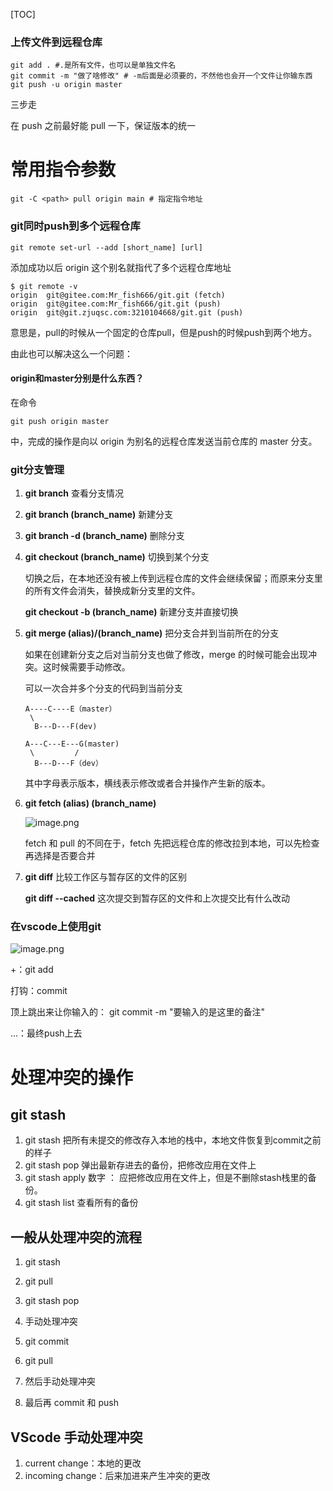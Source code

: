[TOC]

### 上传文件到远程仓库

```
git add . #.是所有文件，也可以是单独文件名
git commit -m "做了啥修改" # -m后面是必须要的，不然他也会开一个文件让你输东西
git push -u origin master
```

三步走

在 push 之前最好能 pull 一下，保证版本的统一

# 常用指令参数

```git
git -C <path> pull origin main # 指定指令地址
```

### git同时push到多个远程仓库

```
git remote set-url --add [short_name] [url]
```

添加成功以后 origin 这个别名就指代了多个远程仓库地址

```
$ git remote -v
origin  git@gitee.com:Mr_fish666/git.git (fetch)
origin  git@gitee.com:Mr_fish666/git.git (push)
origin  git@git.zjuqsc.com:3210104668/git.git (push)
```

意思是，pull的时候从一个固定的仓库pull，但是push的时候push到两个地方。

由此也可以解决这么一个问题：

#### origin和master分别是什么东西？

在命令

```
git push origin master
```

中，完成的操作是向以 origin 为别名的远程仓库发送当前仓库的 master 分支。

### git分支管理

1. **git branch** 查看分支情况

2. **git branch (branch_name)** 新建分支

3. **git branch -d (branch_name)** 删除分支

4. **git checkout (branch_name)** 切换到某个分支
   
    切换之后，在本地还没有被上传到远程仓库的文件会继续保留；而原来分支里的所有文件会消失，替换成新分支里的文件。
   
    **git checkout -b (branch_name)**  新建分支并直接切换

5. **git merge (alias)/(branch_name)** 把分支合并到当前所在的分支
   
    如果在创建新分支之后对当前分支也做了修改，merge 的时候可能会出现冲突。这时候需要手动修改。
   
    可以一次合并多个分支的代码到当前分支
   
   ```
   A----C----E（master）
    \
     B---D---F(dev)
   ```
   
   ```
   A---C---E---G(master)
    \         /
     B---D---F（dev）
   ```
   
    其中字母表示版本，横线表示修改或者合并操作产生新的版本。

6. **git fetch (alias) (branch_name)** 
   
    ![image.png](https://i.loli.net/2021/10/06/5IQmBydigqouC7b.png)
   
    fetch 和 pull 的不同在于，fetch 先把远程仓库的修改拉到本地，可以先检查再选择是否要合并

7. **git diff** 比较工作区与暂存区的文件的区别
   
    **git diff --cached** 这次提交到暂存区的文件和上次提交比有什么改动

### 在vscode上使用git

![image.png](https://i.loli.net/2021/10/06/59AemNznbXDMVrf.png)

+：git add

打钩：commit

顶上跳出来让你输入的： git commit -m "要输入的是这里的备注"

...：最终push上去

# 处理冲突的操作

## git stash

1. git stash 把所有未提交的修改存入本地的栈中，本地文件恢复到commit之前的样子
2. git stash pop 弹出最新存进去的备份，把修改应用在文件上
3. git stash apply 数字 ： 应把修改应用在文件上，但是不删除stash栈里的备份。
4. git stash list 查看所有的备份

## 一般从处理冲突的流程

1. git stash

2. git pull

3. git stash pop

4. 手动处理冲突

5. git commit

6. git pull

7. 然后手动处理冲突

8. 最后再 commit 和 push

## VScode 手动处理冲突

1. current change：本地的更改
2. incoming change：后来加进来产生冲突的更改
